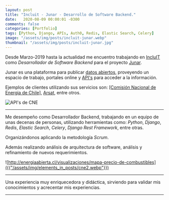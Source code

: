 ```yaml
---
layout: post
title: "Incluit - Junar - Desarrollo de Software Backend."
date:   2020-08-09 00:00:01 -0300
comments: false
categories: [Portfolio]
tags: [Python, Django, APIs, Auth0, Redis, Elastic Search, Celery]
image: "/assets/img/posts/incluit-junar.webp"
thumbnail: "/assets/img/posts/incluit-junar.jpg"
---
```


Desde Marzo-2019 hasta la actualidad me encuentro trabajando en [IncluIT](https://incluit.com/) como _Desarrollador de 
Software Backend_ para el proyecto [Junar](https://junar.com/).

Junar es una plataforma para publicar [datos abiertos](https://en.wikipedia.org/wiki/Open_data), proveyendo un espacio 
de trabajo, portales online y [API's](https://en.wikipedia.org/wiki/Application_programming_interface) para acceder a 
la información.

Ejemplos de clientes utilizando sus servicios son: 
[[Comisión Nacional de Energia de Chile]](https://desarrolladores.energiaabierta.cl/), 
[Arsat](https://datos.arsat.com.ar/), entre otros.

![API's de CNE]({{"/assets/img/elements_in_posts/cne.webp"}})

---

Me desempeño como Desarrollador Backend, trabajando en un equipo de unas decenas de personas, utilizando 
herramientas como: _Python_, _Django_, _Redis_, _Elastic Search_, _Celery_, _Django Rest Framework_, entre otras.

Organizándonos aplicando la metodología _Scrum_.
 
Además realizando análisis de arquitectura de software, análisis y refinamiento de nuevos requerimientos.

![http://energiaabierta.cl/visualizaciones/mapa-precio-de-combustibles]({{"/assets/img/elements_in_posts/cne2.webp"}})

---

Una experiencia muy enriquecedora y didáctica, sirviendo para validar mis conocimientos y acrecentar mis experiencias.

---
